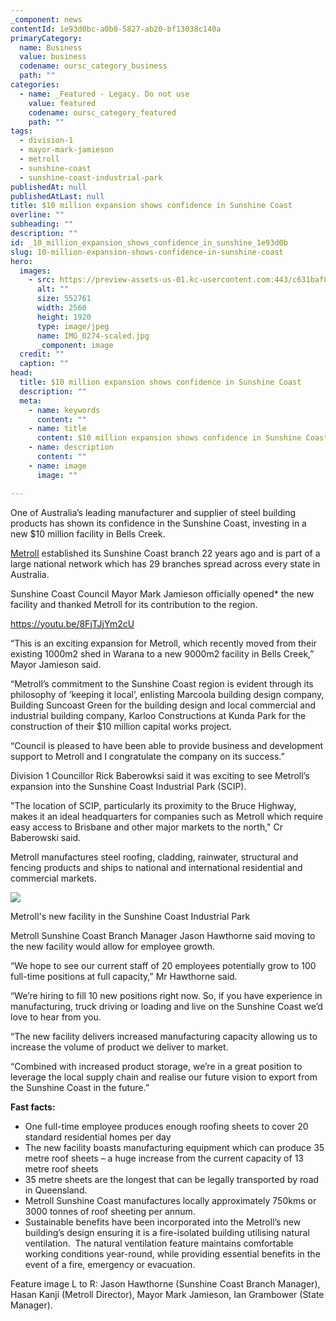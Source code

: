 ```yaml
---
_component: news
contentId: 1e93d0bc-a0b0-5827-ab20-bf13038c140a
primaryCategory:
  name: Business
  value: business
  codename: oursc_category_business
  path: ""
categories:
  - name: _Featured - Legacy. Do not use
    value: featured
    codename: oursc_category_featured
    path: ""
tags:
  - division-1
  - mayor-mark-jamieson
  - metroll
  - sunshine-coast
  - sunshine-coast-industrial-park
publishedAt: null
publishedAtLast: null
title: $10 million expansion shows confidence in Sunshine Coast
overline: ""
subheading: ""
description: ""
id: _10_million_expansion_shows_confidence_in_sunshine_1e93d0b
slug: 10-million-expansion-shows-confidence-in-sunshine-coast
hero:
  images:
    - src: https://preview-assets-us-01.kc-usercontent.com:443/c631baf8-1b46-001f-580c-d0001b68b4a8/6a76ca83-30da-4bc6-bd2e-9ee7ffd8e11f/IMG_0274-scaled.jpg
      alt: ""
      size: 552761
      width: 2560
      height: 1920
      type: image/jpeg
      name: IMG_0274-scaled.jpg
      _component: image
  credit: ""
  caption: ""
head:
  title: $10 million expansion shows confidence in Sunshine Coast
  description: ""
  meta:
    - name: keywords
      content: ""
    - name: title
      content: $10 million expansion shows confidence in Sunshine Coast
    - name: description
      content: ""
    - name: image
      image: ""

---
```

One of Australia’s leading manufacturer and supplier of steel building products has shown its confidence in the Sunshine Coast, investing in a new $10 million facility in Bells Creek.  

[Metroll](https://www.metroll.com.au/)
&#x20;established its Sunshine Coast branch 22 years ago and is part of a large national network which has 29 branches spread across every state in Australia.

Sunshine Coast Council Mayor Mark Jamieson officially opened\* the new facility and thanked Metroll for its contribution to the region.  

<https://youtu.be/8FjTJjYm2cU>


“This is an exciting expansion for Metroll, which recently moved from their existing 1000m2 shed in Warana to a new 9000m2 facility in Bells Creek,” Mayor Jamieson said.

“Metroll’s commitment to the Sunshine Coast region is evident through its philosophy of ‘keeping it local’, enlisting Marcoola building design company, Building Suncoast Green for the building design and local commercial and industrial building company, Karloo Constructions at Kunda Park for the construction of their $10 million capital works project.

“Council is pleased to have been able to provide business and development support to Metroll and I congratulate the company on its success.”

Division 1 Councillor Rick Baberowksi said it was exciting to see Metroll’s expansion into the Sunshine Coast Industrial Park (SCIP).

"The location of SCIP, particularly its proximity to the Bruce Highway, makes it an ideal headquarters for companies such as Metroll which require easy access to Brisbane and other major markets to the north," Cr Baberowski said.

Metroll manufactures steel roofing, cladding, rainwater, structural and fencing products and ships to national and international residential and commercial markets.

![](https://preview-assets-us-01.kc-usercontent.com:443/c631baf8-1b46-001f-580c-d0001b68b4a8/11a03da0-a4bf-4955-8fc5-9d0673aebc30/Metroll-June-17-1024x576.jpg)

Metroll's new facility in the Sunshine Coast Industrial Park

Metroll Sunshine Coast Branch Manager Jason Hawthorne said moving to the new facility would allow for employee growth.

“We hope to see our current staff of 20 employees potentially grow to 100 full-time positions at full capacity,” Mr Hawthorne said.

“We’re hiring to fill 10 new positions right now. So, if you have experience in manufacturing, truck driving or loading and live on the Sunshine Coast we’d love to hear from you.  

“The new facility delivers increased manufacturing capacity allowing us to increase the volume of product we deliver to market.

“Combined with increased product storage, we’re in a great position to leverage the local supply chain and realise our future vision to export from the Sunshine Coast in the future.”

**Fast facts:**

*   One full-time employee produces enough roofing sheets to cover 20 standard residential homes per day
*   The new facility boasts manufacturing equipment which can produce 35 metre roof sheets – a huge increase from the current capacity of 13 metre roof sheets
*   35 metre sheets are the longest that can be legally transported by road in Queensland.  
*   Metroll Sunshine Coast manufactures locally approximately 750kms or 3000 tonnes of roof sheeting per annum.
*   Sustainable benefits have been incorporated into the Metroll’s new building’s design ensuring it is a fire-isolated building utilising natural ventilation.  The natural ventilation feature maintains comfortable working conditions year-round, while providing essential benefits in the event of a fire, emergency or evacuation.

Feature image L to R: Jason Hawthorne (Sunshine Coast Branch Manager), Hasan Kanji (Metroll Director), Mayor Mark Jamieson, Ian Grambower (State Manager).
